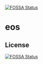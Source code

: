[![FOSSA Status](https://app.fossa.io/api/projects/git%2Bgithub.com%2Fbluebeel%2Feos.svg?type=shield)](https://app.fossa.io/projects/git%2Bgithub.com%2Fbluebeel%2Feos?ref=badge_shield)

# eos

## License
[![FOSSA Status](https://app.fossa.io/api/projects/git%2Bgithub.com%2Fbluebeel%2Feos.svg?type=large)](https://app.fossa.io/projects/git%2Bgithub.com%2Fbluebeel%2Feos?ref=badge_large)